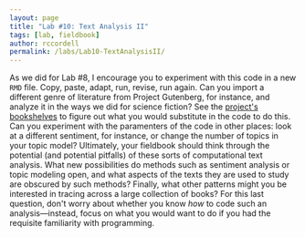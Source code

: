 ```yaml
---
layout: page
title: "Lab #10: Text Analysis II"
tags: [lab, fieldbook]
author: rccordell
permalink: /labs/Lab10-TextAnalysisII/
---
```


As we did for Lab #8, I encourage you to experiment with this code in a new `RMD` file. Copy, paste, adapt, run, revise, run again. Can you import a different genre of literature from Project Gutenberg, for instance, and analyze it in the ways we did for science fiction? See the [project's bookshelves](https://www.gutenberg.org/wiki/Category:Bookshelf) to figure out what you would substitute in the code to do this. Can you experiment with the paramenters of the code in other places: look at a different sentiment, for instance, or change the number of topics in your topic model? Ultimately, your fieldbook should think through the potential (and potential pitfalls) of these sorts of computational text analysis. What new possibilities do methods such as sentiment analysis or topic modeling open, and what aspects of the texts they are used to study are obscured by such methods? Finally, what other patterns might you be interested in tracing across a large collection of books? For this last question, don't worry about whether you know *how* to code such an analysis—instead, focus on what you would want to do if you had the requisite familiarity with programming.
